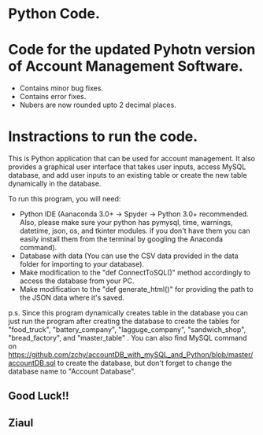 # Python Code.
# Code for the updated Pyhotn version of Account Management Software.

- Contains minor bug fixes.
- Contains error fixes.
- Nubers are now rounded upto 2 decimal places.

# Instractions to run the code.
This is Python application that can be used for account management. It also provides a graphical user interface that takes user inputs, access MySQL database, and add user inputs to an existing table or create the new table dynamically in the database.

To run this program, you will need:
- Python IDE (Aanaconda 3.0+ -> Spyder -> Python 3.0+ recommended. Also, please make sure your python has pymysql, time, warnings, datetime, json, os, and tkinter modules. if you don't have them you can easily install them from the terminal by googling the Anaconda command).
- Database with data (You can use the CSV data provided in the data folder for importing to your database).
- Make modification to the "def ConnectToSQL()" method accordingly to access the database from your PC.
- Make modification to the "def generate_html()" for providing the path to the JSON data where it's saved.

p.s. Since this program dynamically creates table in the database you can just run the program after creating the database to create the tables for "food_truck", "battery_company", "lagguge_company", "sandwich_shop", "bread_factory", and "master_table" . You can also find MySQL command on https://github.com/zchy/accountDB_with_mySQL_and_Python/blob/master/accountDB.sql to create the database, but don't forget to change the database name to "Account Database".

## Good Luck!!
## Ziaul

